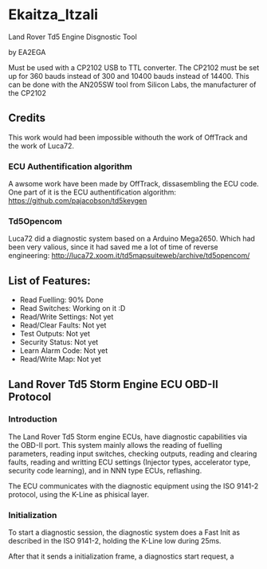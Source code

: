 # Ekaitza_Itzali
Land Rover Td5 Engine Disgnostic Tool

by EA2EGA

Must be used with a CP2102 USB to TTL converter.
The CP2102 must be set up for 360 bauds instead of 300
and 10400 bauds instead of 14400.
This can be done with the AN205SW tool from Silicon Labs,
the manufacturer of the CP2102

## Credits

This work would had been impossible withouth the work of OffTrack and the work of Luca72.

### ECU Authentification algorithm

A awsome work have been made by OffTrack, dissasembling the ECU code. One part of it is the ECU authentification algorithm: https://github.com/pajacobson/td5keygen

### Td5Opencom

Luca72 did a diagnostic system based on a Arduino Mega2650. Which had been very valious, since it had saved me a lot of time of reverse engineering: http://luca72.xoom.it/td5mapsuiteweb/archive/td5opencom/

## List of Features:

* Read Fuelling: 90% Done
* Read Switches: Working on it :D
* Read/Write Settings: Not yet
* Read/Clear Faults: Not yet
* Test Outputs: Not yet
* Security Status: Not yet
* Learn Alarm Code: Not yet
* Read/Write Map: Not yet

## Land Rover Td5 Storm Engine ECU OBD-II Protocol

### Introduction

The Land Rover Td5 Storm engine ECUs, have diagnostic capabilities via the OBD-II port. This system mainly allows the reading of fuelling parameters, reading input switches, checking outputs, reading and clearing faults, reading and writting ECU settings (Injector types, accelerator type, security code learning), and in NNN type ECUs, reflashing.

The ECU communicates with the diagnostic equipment using the ISO 9141-2 protocol, using the K-Line as phisical layer.

### Initialization

To start a diagnostic session, the diagnostic system does a Fast Init as described in the ISO 9141-2, holding the K-Line low during 25ms.

After that it sends a initialization frame, a diagnostics start request, a 